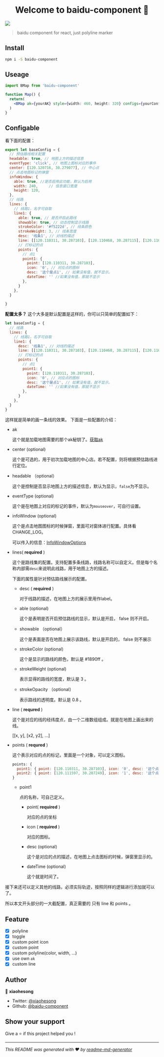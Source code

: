 <h1 align="center">Welcome to baidu-component 👋</h1>
<p>
  <img src="https://img.shields.io/badge/version-2.0.2-blue.svg?cacheSeconds=2592000" />
</p>

> baidu component for react, just polyline marker

## Install

```sh
npm i -S baidu-component
```

## Useage
```jsx
import BMap from 'baidu-component'

function Map() {
  return(
    <BMap ak={yourAK} style={width: 460, height: 320} configs={yourConfigs} />
  )
}
```

## Configable

看下面的配置：

```js
export let baseConfig = {
  // 预估路线相关配置
  headable: true, // 地图上方的描述信息
  eventType: 'click', // 地图上图标对应的事件
  center: [120.120716, 30.279077], // 中心点
  // 点击地图标记的弹窗
  infoWindow: {
    able: true, //是否启用此功能，默认为启用
    width: 240,     // 信息窗口宽度
    height: 120,
  },
  // 线路
  lines: {
    // 线路1，名字可自取
    line1: {
      able: true, // 是否开启此路线
      showable: true, // 动态控制显示线路
      strokeColor: '#f5222d', // 线条颜色
      strokeWeight: 3, // 线条宽度
      desc: '线条1', // 对线的描述
      line: [[120.110311, 30.287103], [120.110468, 30.287115], [120.110662, 30.287127], [120.111029, 30.287139], [120.111597, 30.287249]], // 坐标点连成的线
      // 打标记的点
      points: {
        // 点1
        point1: { 
          point: [120.110311, 30.287103], 
          icon: '0', // 对应点的图标
          desc: '这个是点1', // 如果没有值，就不显示。
          dateTime: '' //如果没有值，那就不显示 
        },
      }
    },
  }
  
}
```

**配置太多？** 这个大多是默认配置是这样的，你可以只简单的配置如下：

```js
let baseConfig = {
  // 线路
  lines: {
    // 线路1，名字可自取
    line1: {
      desc: '线条1', // 对线的描述
      line: [[120.110311, 30.287103], [120.110468, 30.287115], [120.110662, 30.287127], [120.111029, 30.287139], [120.111597, 30.287249]], // 坐标点连成的线
      // 打标记的点
      points: {
        // 点1
        point1: { 
          point: [120.110311, 30.287103], 
          icon: '0', // 对应点的图标
          desc: '这个是点1', // 如果没有值，就不显示。
          dateTime: '' //如果没有值，那就不显示 
        },
      }
    },
  }
}
```

这样就是简单的画一条线的效果。 下面是一些配置的介绍：
- ak

  这个就是加载地图需要的那个ak秘钥了。[获取ak](https://lbsyun.baidu.com/index.php?title=jspopular3.0/guide/getkey)

- center (optional)
  
  这个是可选的，用于初次加载地图的中心店。若不配置，则将根据预估路线进行定位。

- headable （optional）

  这个是控制是否显示地图上方的描述信息，默认为显示，`false`为不显示。

- eventType (optional)

  这个是在地图上对应的标记的事件，默认为`mouseover`，可自行设置。

- infoWindow (optional)

  这个是点击地图图标的时候弹窗，里面可对窗体进行配置。具体看CHANGE_LOG。

  可以传入的信息：[InfoWindowOptions](http://lbsyun.baidu.com/cms/jsapi/reference/jsapi_reference_3_0.html#a3b8)

- lines( **required** )

  这个是路线集的配置。支持配置多条线路，线路名称可以自定义。但是每个名称内部需`desc`来说明此线路，用于地图上方的描述。

  下面的属性是针对预估路线展示的配置。

  - desc ( **required** )
  
    对于线路的描述，在地图上方的展示里用作label。

  - able (optional)
  
    这个是表明是否开启预估路线的显示，默认是开启， false 则不开启。

  - showable （optional）

    这个是表面是否在地图上展示该路线，默认是开启的， false 则不展示

  - strokeColor (optional)

    这个是显示的路线的颜色，默认是 #1890ff 。

  - strokeWeight (optional)

    表示显得的路线的宽度，默认是 3 。

  - strokeOpacity （optional）
  
    表示路线的透明度。默认是 0.8 。 

- line ( **requred** )

  这个是对应的线的经纬度点，由一个二维数组组成。就是在地图上画出来的线。

  [[x, y], [x2, y2], ...]

- points ( **requred** )

  这个表示对应的点的标记，里面是一个对象，可以定义图标。

  ```js
  points: {
    point1: { point: [120.110311, 30.287103], icon: '0', desc: '这个点是p1', dateTime: '2019-06-30 19:28:23' },
    point2: { point: [120.111597, 30.287249], icon: '1', desc: '这个点是p2', dateTime: '2019-06-30 19:38:23' }
  }
  ```
  - point1

    点的名称，可自己定义。

    - point( **required** )
      
      对应的点的坐标

    - icon ( **required** )
      
      对应的图标。

    - desc (optional)

      这个是对应的点的描述，在地图上点击图标的时候，弹窗里显示的。
    
    - dateTime (optional)

      这个就是时间了。

接下来还可以定义其他的线路，必须实际轨迹，按照同样的逻辑进行添加就可以了。

所以本文开头部分的一大截配置，真正需要的 只有 line 和 points 。

## Feature

- [x] polyline
- [x] toggle
- [x] custom point icon
- [x] custom point
- [x] custom polyline(color, width, ...)
- [x] use own `ak`
- [x] custom line

## Author

👤 **xiaohesong**

* Twitter: [@xiaohesong](https://twitter.com/xiaohesong)
* Github: [@baidu-component](https://github.com/baidu-component)

## Show your support

Give a ⭐️ if this project helped you !

***
_This README was generated with ❤️ by [readme-md-generator](https://github.com/kefranabg/readme-md-generator)_
